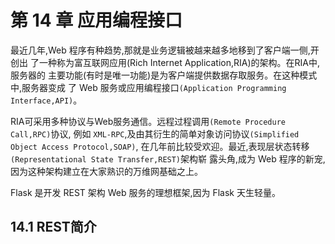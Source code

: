 # 第 14 章 应用编程接口

最近几年,Web 程序有种趋势,那就是业务逻辑被越来越多地移到了客户端一侧,开创出 了一种称为富互联网应用(Rich Internet Application,RIA)的架构。在RIA中,服务器的 主要功能(有时是唯一功能)是为客户端提供数据存取服务。在这种模式中,服务器变成 了 Web 服务或应用编程接口`(Application Programming Interface,API)`。

RIA可采用多种协议与Web服务通信。远程过程调用`(Remote Procedure Call,RPC)`协议, 例如 `XML-RPC`,及由其衍生的简单对象访问协议`(Simplified Object Access Protocol,SOAP)`, 在几年前比较受欢迎。最近,表现层状态转移`(Representational State Transfer,REST)`架构崭 露头角,成为 Web 程序的新宠,因为这种架构建立在大家熟识的万维网基础之上。

Flask 是开发 REST 架构 Web 服务的理想框架,因为 Flask 天生轻量。

## 14.1 REST简介



